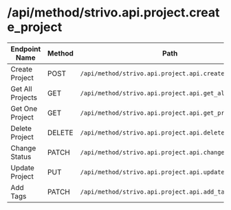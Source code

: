 # /api/method/strivo.api.project.create_project
| Endpoint Name    | Method | Path                                              |
| ---------------- | ------ | ------------------------------------------------- |
| Create Project   | POST   | `/api/method/strivo.api.project.api.create_project`   |
| Get All Projects | GET    | `/api/method/strivo.api.project.api.get_all_projects` |
| Get One Project  | GET    | `/api/method/strivo.api.project.api.get_project`      |
| Delete Project   | DELETE | `/api/method/strivo.api.project.api.delete_project`   |
| Change Status    | PATCH  | `/api/method/strivo.api.project.api.change_status`    |
| Update Project   | PUT    | `/api/method/strivo.api.project.api.update_project`   |
| Add Tags         | PATCH  | `/api/method/strivo.api.project.api.add_tags`         |